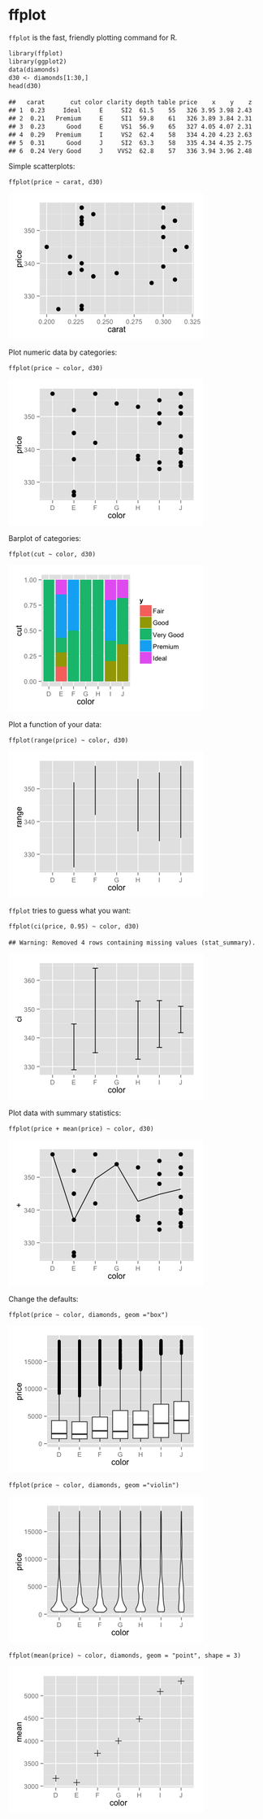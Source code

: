 ffplot
======

`ffplot` is the fast, friendly plotting command for R.

    library(ffplot)
    library(ggplot2)
    data(diamonds)
    d30 <- diamonds[1:30,]
    head(d30)

    ##   carat       cut color clarity depth table price    x    y    z
    ## 1  0.23     Ideal     E     SI2  61.5    55   326 3.95 3.98 2.43
    ## 2  0.21   Premium     E     SI1  59.8    61   326 3.89 3.84 2.31
    ## 3  0.23      Good     E     VS1  56.9    65   327 4.05 4.07 2.31
    ## 4  0.29   Premium     I     VS2  62.4    58   334 4.20 4.23 2.63
    ## 5  0.31      Good     J     SI2  63.3    58   335 4.34 4.35 2.75
    ## 6  0.24 Very Good     J    VVS2  62.8    57   336 3.94 3.96 2.48

Simple scatterplots:

    ffplot(price ~ carat, d30)

![](README_files/figure-markdown_strict/unnamed-chunk-2-1.png)

Plot numeric data by categories:

    ffplot(price ~ color, d30)

![](README_files/figure-markdown_strict/unnamed-chunk-3-1.png)

Barplot of categories:

    ffplot(cut ~ color, d30)

![](README_files/figure-markdown_strict/unnamed-chunk-4-1.png)

Plot a function of your data:

    ffplot(range(price) ~ color, d30)

![](README_files/figure-markdown_strict/unnamed-chunk-5-1.png)

`ffplot` tries to guess what you want:

    ffplot(ci(price, 0.95) ~ color, d30)

    ## Warning: Removed 4 rows containing missing values (stat_summary).

![](README_files/figure-markdown_strict/unnamed-chunk-6-1.png)

Plot data with summary statistics:

    ffplot(price + mean(price) ~ color, d30)

![](README_files/figure-markdown_strict/unnamed-chunk-7-1.png)

Change the defaults:

    ffplot(price ~ color, diamonds, geom ="box")

![](README_files/figure-markdown_strict/unnamed-chunk-8-1.png)

    ffplot(price ~ color, diamonds, geom ="violin")

![](README_files/figure-markdown_strict/unnamed-chunk-9-1.png)

    ffplot(mean(price) ~ color, diamonds, geom = "point", shape = 3)

![](README_files/figure-markdown_strict/unnamed-chunk-10-1.png)
